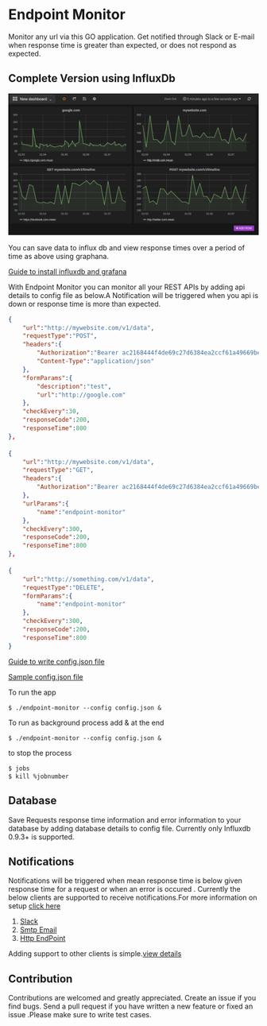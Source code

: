 # Endpoint Monitor

Monitor any url via this GO application. Get notified through Slack or E-mail when response time is greater than expected, or does not respond as expected.

## Complete Version using InfluxDb

![alt text](https://github.com/patdaman/endpoint-monitor/raw/master/screenshots/graphana.png "Graphana Screenshot")

You can save data to influx db and view response times over a period of time as above using graphana.

[Guide to install influxdb and grafana](https://github.com/patdaman/endpoint-monitor/blob/master/Config.md#database) 

With Endpoint Monitor you can monitor all your REST APIs by adding api details to config file as below.A Notification will be triggered when you api is down or response time is more than expected.

```json
{
	"url":"http://mywebsite.com/v1/data",
	"requestType":"POST",
	"headers":{
		"Authorization":"Bearer ac2168444f4de69c27d6384ea2ccf61a49669be5a2fb037ccc1f",
		"Content-Type":"application/json"
	},
	"formParams":{
		"description":"test",
		"url":"http://google.com"
	},
	"checkEvery":30,
	"responseCode":200,		
	"responseTime":800
},

{
	"url":"http://mywebsite.com/v1/data",
	"requestType":"GET",
	"headers":{
		"Authorization":"Bearer ac2168444f4de69c27d6384ea2ccf61a49669be5a2fb037ccc1f",		
	},
	"urlParams":{
		"name":"endpoint-monitor"
	},
	"checkEvery":300,
	"responseCode":200,		
	"responseTime":800
},

{
	"url":"http://something.com/v1/data",
	"requestType":"DELETE",
	"formParams":{
		"name":"endpoint-monitor"
	},
	"checkEvery":300,
	"responseCode":200,		
	"responseTime":800
}

```
[Guide to write config.json file](https://github.com/patdaman/endpoint-monitor/blob/master/Config.md#writing-a-config-file)

[Sample config.json file](https://github.com/patdaman/endpoint-monitor/blob/master/sample_config.json)

To run the app

```
$ ./endpoint-monitor --config config.json &
```

To run as background process add & at the end

```
$ ./endpoint-monitor --config config.json &	
```
to stop the process 
```
$ jobs
$ kill %jobnumber
```

## Database

Save Requests response time information and error information to your database by adding database details to config file. Currently only Influxdb 0.9.3+ is supported.

## Notifications

Notifications will be triggered when mean response time is below given response time for a request or when an error is occured . Currently the below clients are supported to receive notifications.For more information on setup [click here](https://github.com/patdaman/endpoint-monitor/blob/master/Config.md#notifications)

1. [Slack](https://github.com/patdaman/endpoint-monitor/blob/master/Config.md#slack)
2. [Smtp Email](https://github.com/patdaman/endpoint-monitor/blob/master/Config.md#e-mail)
4. [Http EndPoint](https://github.com/patdaman/endpoint-monitor/blob/master/Config.md#http-endpoint)

Adding support to other clients is simple.[view details](https://github.com/patdaman/endpoint-monitor/blob/master/Config.md#write-your-own-notification-client)

## Contribution

Contributions are welcomed and greatly appreciated. Create an issue if you find bugs.
Send a pull request if you have written a new feature or fixed an issue .Please make sure to write test cases.
